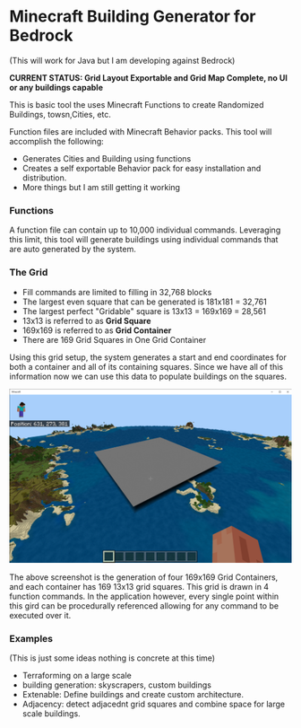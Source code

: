 # Minecraft Building Generator for Bedrock
(This will work for Java but I am developing against Bedrock)

**CURRENT STATUS: Grid Layout Exportable and Grid Map Complete, no UI or any buildings capable**

This is basic tool the uses Minecraft Functions to create Randomized Buildings, towsn,Cities, etc.

Function files are included with Minecraft Behavior packs.  This tool will accomplish the following:

* Generates Cities and Building using functions
* Creates a self exportable Behavior pack for easy installation and distribution.
* More things but I am still getting it working

### Functions
A function file can contain up to 10,000 individual commands. Leveraging this limit, this tool will generate buildings using individual commands that are auto generated by the system.

### The Grid
* Fill commands are limited to filling in 32,768 blocks
* The largest even square that can be generated is 181x181 = 32,761
* The largest perfect "Gridable" square is  13x13 = 169x169 = 28,561
* 13x13 is referred to as **Grid Square**
* 169x169 is referred to as **Grid Container**
* There are 169 Grid Squares in One Grid Container

Using this grid setup, the system generates a start and end coordinates for both a container and all of its containing squares.
Since we have all of this information now we can use this data to populate buildings on the squares.

![Grid Layout](/CityGenerator%20-%20Grid%20Layout.png?raw=true "Minecraft Generator Grid Layout")

The above screenshot is the generation of four 169x169 Grid Containers, and each container has 169 13x13 grid squares.
This grid is drawn in 4 function commands.  In the application however, every single point within this gird can be procedurally referenced allowing for any command to be executed over it. 


### Examples
(This is just some ideas nothing is concrete at this time)
* Terraforming on a large scale
* building generation: skyscrapers, custom buildings
* Extenable: Define buildings and create custom architecture.
* Adjacency: detect adjacednt grid squares and combine space for large scale buildings.


